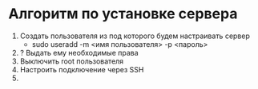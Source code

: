 # Алгоритм по установке сервера

1. Создать пользователя из под которого будем настраивать сервер
   - sudo useradd -m <имя пользователя> -p <пароль>
2. ? Выдать ему необходимые права
3. Выключить root пользователя
4. Настроить подключение через SSH
5. 
